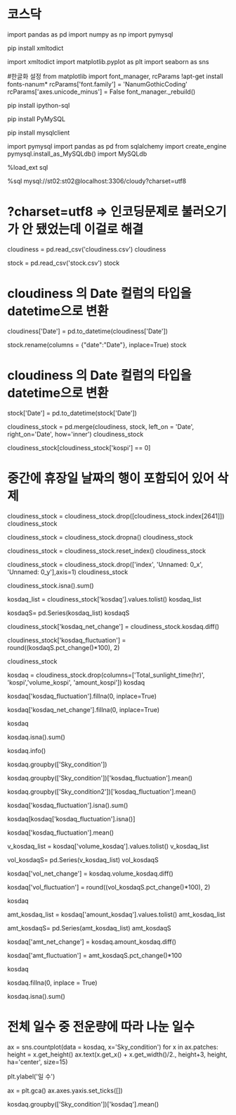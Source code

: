 # 코스닥

import pandas as pd
import numpy as np
import pymysql

pip install xmltodict

import xmltodict
import matplotlib.pyplot as plt
import seaborn as sns

#한글화 설정
from matplotlib import font_manager, rcParams
!apt-get install fonts-nanum*
rcParams['font.family'] = 'NanumGothicCoding'
rcParams['axes.unicode_minus'] = False
font_manager._rebuild()

pip install ipython-sql


pip install PyMySQL

pip install mysqlclient

import pymysql
import pandas as pd
from sqlalchemy import create_engine
pymysql.install_as_MySQLdb()
import MySQLdb

%load_ext sql

%sql mysql://st02:st02@localhost:3306/cloudy?charset=utf8
# ?charset=utf8  => 인코딩문제로 불러오기가 안 됐었는데 이걸로 해결





cloudiness = pd.read_csv('cloudiness.csv')
cloudiness

stock = pd.read_csv('stock.csv')
stock

# cloudiness 의 Date 컬럼의 타입을 datetime으로 변환
cloudiness['Date'] = pd.to_datetime(cloudiness['Date'])

stock.rename(columns = {"date":"Date"}, inplace=True)
stock

# cloudiness 의 Date 컬럼의 타입을 datetime으로 변환
stock['Date'] = pd.to_datetime(stock['Date'])

cloudiness_stock = pd.merge(cloudiness, stock, left_on = 'Date', right_on='Date', how='inner')
cloudiness_stock

cloudiness_stock[cloudiness_stock['kospi'] == 0]

# 중간에 휴장일 날짜의 행이 포함되어 있어 삭제
cloudiness_stock = cloudiness_stock.drop([cloudiness_stock.index[2641]])
cloudiness_stock

cloudiness_stock = cloudiness_stock.dropna()
cloudiness_stock



cloudiness_stock = cloudiness_stock.reset_index()
cloudiness_stock

cloudiness_stock = cloudiness_stock.drop(['index', 'Unnamed: 0_x', 'Unnamed: 0_y'],axis=1)
cloudiness_stock

cloudiness_stock.isna().sum()

kosdaq_list = cloudiness_stock['kosdaq'].values.tolist()
kosdaq_list

kosdaqS= pd.Series(kosdaq_list)
kosdaqS

cloudiness_stock['kosdaq_net_change'] = cloudiness_stock.kosdaq.diff()

cloudiness_stock['kosdaq_fluctuation'] = round((kosdaqS.pct_change()*100), 2)

cloudiness_stock

kosdaq = cloudiness_stock.drop(columns=['Total_sunlight_time(hr)', 'kospi','volume_kospi', 'amount_kospi'])
kosdaq

kosdaq['kosdaq_fluctuation'].fillna(0, inplace=True)

kosdaq['kosdaq_net_change'].fillna(0, inplace=True)

kosdaq

kosdaq.isna().sum()

kosdaq.info()

kosdaq.groupby(['Sky_condition'])

kosdaq.groupby(['Sky_condition'])['kosdaq_fluctuation'].mean()

kosdaq.groupby(['Sky_condition2'])['kosdaq_fluctuation'].mean()

kosdaq['kosdaq_fluctuation'].isna().sum()

kosdaq[kosdaq['kosdaq_fluctuation'].isna()]

kosdaq['kosdaq_fluctuation'].mean()

v_kosdaq_list = kosdaq['volume_kosdaq'].values.tolist()
v_kosdaq_list

vol_kosdaqS= pd.Series(v_kosdaq_list)
vol_kosdaqS

kosdaq['vol_net_change'] = kosdaq.volume_kosdaq.diff()

kosdaq['vol_fluctuation'] = round((vol_kosdaqS.pct_change()*100), 2)

kosdaq

amt_kosdaq_list = kosdaq['amount_kosdaq'].values.tolist()
amt_kosdaq_list

amt_kosdaqS= pd.Series(amt_kosdaq_list)
amt_kosdaqS

kosdaq['amt_net_change'] = kosdaq.amount_kosdaq.diff()

kosdaq['amt_fluctuation'] = amt_kosdaqS.pct_change()*100

kosdaq

kosdaq.fillna(0, inplace = True)

kosdaq.isna().sum()

# 전체 일수 중 전운량에 따라 나눈 일수
ax = sns.countplot(data = kosdaq, x='Sky_condition')
for x in ax.patches:
  height = x.get_height()
  ax.text(x.get_x() + x.get_width()/2., height+3, height, ha='center', size=15)

plt.ylabel('일 수')

ax = plt.gca()
ax.axes.yaxis.set_ticks([])


kosdaq.groupby(['Sky_condition'])['kosdaq'].mean()

